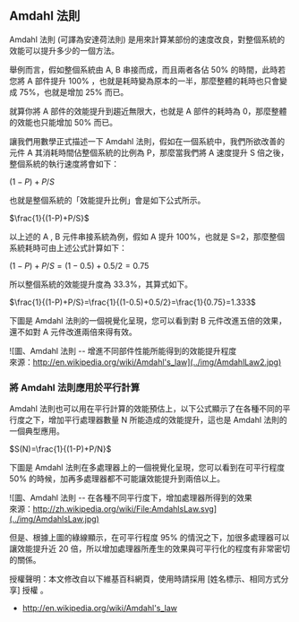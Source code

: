 ## Amdahl 法則

Amdahl 法則 (可譯為安達荷法則) 是用來計算某部份的速度改良，對整個系統的效能可以提升多少的一個方法。

舉例而言，假如整個系統由 A, B 串接而成，而且兩者各佔 50% 的時間，此時若您將 A 部件提升 100% ，也就是耗時變為原本的一半，那麼整體的耗時也只會變成 75%，也就是增加 25% 而已。

就算你將 A 部件的效能提升到趨近無限大，也就是 A 部件的耗時為 0，那麼整體的效能也只能增加 50% 而已。

讓我們用數學正式描述一下 Amdahl 法則，假如在一個系統中，我們所欲改善的元件 A 其消耗時間佔整個系統的比例為 P，那麼當我們將 A 速度提升 S 倍之後，整個系統的執行速度將會如下：

$(1-P)+P/S$

也就是整個系統的「效能提升比例」會是如下公式所示。

$\frac{1}{(1-P)+P/S}$

以上述的 A , B 元件串接系統為例，假如 A 提升 100%，也就是 S=2，那麼整個系統耗時可由上述公式計算如下：

$(1-P)+P/S=(1-0.5)+0.5/2 = 0.75$

所以整個系統的效能提升度為 33.3%，其算式如下。

$\frac{1}{(1-P)+P/S}=\frac{1}{(1-0.5)+0.5/2}=\frac{1}{0.75}=1.333$

下圖是 Amdahl 法則的一個視覺化呈現，您可以看到對 B 元件改進五倍的效果，還不如對 A 元件改進兩倍來得有效。

![圖、Amdahl 法則 -- 增進不同部件性能所能得到的效能提升程度<BR/>來源：http://en.wikipedia.org/wiki/Amdahl's_law](../img/AmdahlLaw2.jpg)


### 將 Amdahl 法則應用於平行計算

Amdahl 法則也可以用在平行計算的效能預估上，以下公式顯示了在各種不同的平行度之下，增加平行處理器數量 N 所能造成的效能提升，這也是 Amdahl 法則的一個典型應用。

$S(N)=\frac{1}{(1-P)+P/N}$ 

下圖是 Amdahl 法則在多處理器上的一個視覺化呈現，您可以看到在可平行程度 50% 的時候，加再多處理器都不可能讓效能提升到兩倍以上。

![圖、Amdahl 法則 -- 在各種不同平行度下，增加處理器所得到的效果<BR/>來源：http://zh.wikipedia.org/wiki/File:AmdahlsLaw.svg](../img/AmdahlsLaw.jpg)

但是、根據上圖的綠線顯示，在可平行程度 95% 的情況之下，加很多處理器可以讓效能提升近 20 倍，所以增加處理器所產生的效果與可平行化的程度有非常密切的關係。

授權聲明：本文修改自以下維基百科網頁，使用時請採用 [姓名標示、相同方式分享] 授權 。

* <http://en.wikipedia.org/wiki/Amdahl's_law>

